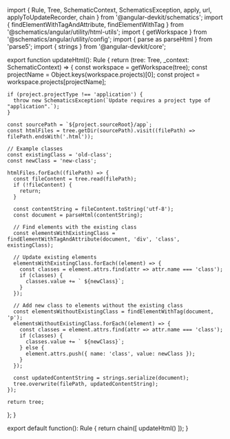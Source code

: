 import { Rule, Tree, SchematicContext, SchematicsException, apply, url, applyToUpdateRecorder, chain } from '@angular-devkit/schematics';
import { findElementWithTagAndAttribute, findElementWithTag } from '@schematics/angular/utility/html-utils';
import { getWorkspace } from '@schematics/angular/utility/config';
import { parse as parseHtml } from 'parse5';
import { strings } from '@angular-devkit/core';

export function updateHtml(): Rule {
  return (tree: Tree, _context: SchematicContext) => {
    const workspace = getWorkspace(tree);
    const projectName = Object.keys(workspace.projects)[0];
    const project = workspace.projects[projectName];

    if (project.projectType !== 'application') {
      throw new SchematicsException(`Update requires a project type of "application".`);
    }

    const sourcePath = `${project.sourceRoot}/app`;
    const htmlFiles = tree.getDir(sourcePath).visit((filePath) => filePath.endsWith('.html'));
    
    // Example classes
    const existingClass = 'old-class';
    const newClass = 'new-class';

    htmlFiles.forEach((filePath) => {
      const fileContent = tree.read(filePath);
      if (!fileContent) {
        return;
      }

      const contentString = fileContent.toString('utf-8');
      const document = parseHtml(contentString);

      // Find elements with the existing class
      const elementsWithExistingClass = findElementWithTagAndAttribute(document, 'div', 'class', existingClass);

      // Update existing elements
      elementsWithExistingClass.forEach((element) => {
        const classes = element.attrs.find(attr => attr.name === 'class');
        if (classes) {
          classes.value += ` ${newClass}`;
        }
      });

      // Add new class to elements without the existing class
      const elementsWithoutExistingClass = findElementWithTag(document, 'p');
      elementsWithoutExistingClass.forEach((element) => {
        const classes = element.attrs.find(attr => attr.name === 'class');
        if (classes) {
          classes.value += ` ${newClass}`;
        } else {
          element.attrs.push({ name: 'class', value: newClass });
        }
      });

      const updatedContentString = strings.serialize(document);
      tree.overwrite(filePath, updatedContentString);
    });

    return tree;
  };
}

export default function(): Rule {
  return chain([
    updateHtml()
  ]);
}
